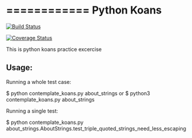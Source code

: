 
============
Python Koans
============

[![Build Status](https://travis-ci.org/shivakrshn49/python-koans-excercise.png?branch=master)](https://travis-ci.org/shivakrshn49/python-koans-excercise)

[![Coverage Status](https://coveralls.io/repos/shivakrshn49/python-koans-excercise/badge.png)](https://coveralls.io/r/shivakrshn49/python-koans-excercise)


This is python koans practice excercise

Usage:
-------

Running a whole test case:

  $ python contemplate_koans.py about_strings
  or
  $ python3 contemplate_koans.py about_strings

Running a single test:

  $ python contemplate_koans.py about_strings.AboutStrings.test_triple_quoted_strings_need_less_escaping
